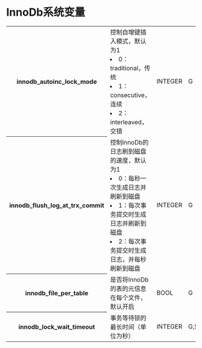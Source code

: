 # InnoDb系统变量

<table>
	<tr>
		<th>innodb_autoinc_lock_mode</th>
		<td>控制自增键插入模式，默认为1
			<li>0：traditional，传统</li>
			<li>1：consecutive，连续</li>
			<li>2：interleaved，交错</li>
		</td>
		<td>INTEGER</td>
		<td>G</td>
	</tr>
	<tr>
		<th>innodb_flush_log_at_trx_commit</th>
		<td>控制InnoDb的日志刷到磁盘的速度，默认为1
			<li>0：每秒一次生成日志并刷新到磁盘</li>
			<li>1：每次事务提交时生成日志并刷新到磁盘</li>
			<li>2：每次事务提交时生成日志，并每秒刷新到磁盘</li>
		</td>
		<td>INTEGER</td>
		<td>G</td>
	</tr>
	<tr>
		<th>innodb_file_per_table</th>
		<td>是否将InnoDb的表的元信息在每个文件，默认开启</td>
		<td>BOOL</td>
		<td>G</td>
	</tr>
	<tr>
		<th>innodb_lock_wait_timeout</th>
		<td>事务等待锁的最长时间（单位为秒）</td>
		<td>INTEGER</td>
		<td>G,S</td>
	</tr>
</table>